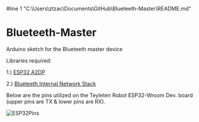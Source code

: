 #line 1 "C:\\Users\\ztzac\\Documents\\GitHub\\Blueteeth-Master\\README.md"
# Blueteeth-Master
Arduino sketch for the Blueteeth master device

Libraries required:

1.) [ESP32 A2DP](https://github.com/pschatzmann/ESP32-A2DP)

2.) [Blueteeth Internal Network Stack](https://github.com/MrTriggerMcFragger/Blueteeth-Internal-Network-Stack)


Below are the pins utilized on the Teyleten Robot ESP32-Wroom Dev. board (upper pins are TX & lower pins are RX).

![ESP32Pins](https://github.com/MrTriggerMcFragger/Blueteeth-Slave/assets/78004809/dd8a93c0-2975-49e4-bc21-2329cca75500)
